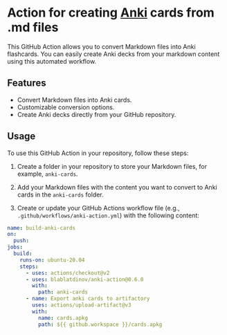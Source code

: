 # Action for creating [Anki](https://apps.ankiweb.net/) cards from .md files

This GitHub Action allows you to convert Markdown files into Anki flashcards. You can easily create Anki decks from your markdown content using this automated workflow.

## Features

- Convert Markdown files into Anki cards.
- Customizable conversion options.
- Create Anki decks directly from your GitHub repository.

## Usage

To use this GitHub Action in your repository, follow these steps:

1. Create a folder in your repository to store your Markdown files, for example, `anki-cards`.

2. Add your Markdown files with the content you want to convert to Anki cards in the `anki-cards` folder.

3. Create or update your GitHub Actions workflow file (e.g., `.github/workflows/anki-action.yml`) with the following content:

```yaml
name: build-anki-cards
on:
  push:
jobs:
  build:
    runs-on: ubuntu-20.04
    steps:
      - uses: actions/checkout@v2
      - uses: blablatdinov/anki-action@0.6.0
        with:
          path: anki-cards
      - name: Export anki cards to artifactory
        uses: actions/upload-artifact@v3
        with:
          name: cards.apkg
          path: ${{ github.workspace }}/cards.apkg
```
